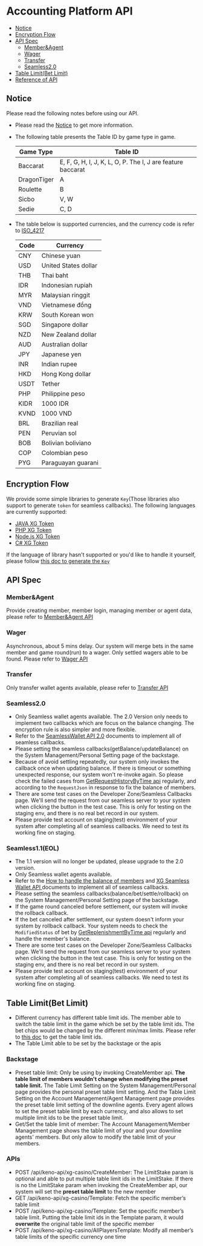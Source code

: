# Accounting Platform API

- [Notice](#Notice)
- [Encryption Flow](#Encryption-Flow)
- [API Spec](#API-Spec) 
    - [Member&Agent](#MemberAgent)
    - [Wager](#Wager)
    - [Transfer](#Transfer)
    - [Seamless2.0](#Seamless20)
- [Table Limit(Bet Limit)](#table-limitbet-limit)
- [Reference of API](../reference-en.md)

## Notice

Please read the following notes before using our API.

- Please read the [Notice](../notice-en.md) to get more information.
- The following table presents the Table ID by game type in game. 

    | Game Type | Table ID  |
    | --- | --- |
    | Baccarat | E, F, G, H, I, J, K, L, O, P. The I, J are feature baccarat |
    | DragonTiger | A |  
    | Roulette | B |  
    | Sicbo | V, W |  
    | Sedie | C, D |

- The table below is supported currencies, and the currency code is refer to [ISO_4217](https://en.wikipedia.org/wiki/ISO_4217)

    | Code | Currency             |
    | ---- |----------------------|
    | CNY  | Chinese yuan         |
    | USD  | United States dollar |
    | THB  | Thai baht            |
    | IDR  | Indonesian rupiah    |
    | MYR  | Malaysian ringgit    |
    | VND  | Vietnamese đồng      |
    | KRW  | South Korean won     |
    | SGD  | Singapore dollar     |
    | NZD  | New Zealand dollar   |
    | AUD  | Australian dollar    |
    | JPY  | Japanese yen         |
    | INR  | Indian rupee         |
    |HKD   | Hong Kong dollar     |
    |USDT | Tether               |
    |PHP| Philippine peso      |
    | KIDR  | 1000 IDR             |
    | KVND  | 1000 VND             | 
    | BRL | Brazilian real       |
    | PEN | Peruvian sol         |
    | BOB | Bolivian boliviano   |
    | COP | Colombian peso       |
    | PYG | Paraguayan guarani   |   

## Encryption Flow

We provide some simple libraries to generate `Key`(Those libraries also support to generate `token` for seamless callbacks). The following languages are currently supported:

- [JAVA XG Token](https://gitlab.com/token-library/java/-/packages/17448487)
- [PHP XG Token](https://gitlab.kaixi.cc/api-libaray/php-xg-token)
- [Node.js XG Token](https://gitlab.kaixi.cc/api-libaray/js-xg-token)
- [C# XG Token](https://gitlab.kaixi.cc/api-libaray/csharp-xg-token)

If the language of library hasn't supported or you'd like to handle it yourself, please follow [this doc to generate the `Key`](../encryption-en.md)

## API Spec

### Member&Agent

Provide creating member, member login, managing member or agent data, please refer to [Member&Agent API](https://staging-agent.jetcafe.life/swagger/public/index.html?lang=en#/Member%2FAgent)

### Wager

Asynchronous, about 5 mins delay. Our system will merge bets in the same member and game round(run) to a wager. Only settled wagers able to be found. Please refer to [Wager API](https://staging-agent.jetcafe.life/swagger/public/index.html?lang=en#/Wager)

### Transfer

Only transfer wallet agents available, please refer to [Transfer API](https://staging-agent.jetcafe.life/swagger/public/index.html?lang=en#/Transfer)

### Seamless2.0

- Only Seamless wallet agents available. The 2.0 Version only needs to implement two callbacks which are focus on the balance changing. The encryption rule is also simpler and more flexible.
- Refer to the [SeamlessWallet API 2.0](../../SeamlessWalletAPI2.0/SeamlessWalletAPI-2.0.md) documents to implement all of seamless callbacks.
- Please setting the seamless callbacks(getBalance/updateBalance) on the System Management/Personal Setting page of the backstage.
- Because of avoid settling repeatedly, our system only invokes the callback once when updating balance. If there is timeout or something unexpected response, our system won't re-invoke again. So please check the failed cases from [GetRequestHistoryByTime api](https://staging-agent.jetcafe.life/swagger/public/index.html?lang=en#/Seamless2.0/post_api_keno_api_xg_casino_GetRequestHistoryByTime) regularly, and according to the `RequestJson` in response to fix the balance of members.  
- There are some test cases on the Developer Zone/Seamless Callbacks page. We'll send the request from our seamless server to your system when clicking the button in the test case. This is only for testing on the staging env, and there is no real bet record in our system.
- Please provide test account on staging(test) environment of your system after completing all of seamless callbacks. We need to test its working fine on staging. 

### Seamless1.1(EOL)

- The 1.1 version will no longer be updated, please upgrade to the 2.0 version.
- Only Seamless wallet agents available.
- Refer to the [How to handle the balance of members](../../SeamlessWalletAPI1.x/handle-balance.md) and [XG Seamless Wallet API ](https://github.com/jacky5823a/docs/blob/master/SeamlessWalletAPI1.x/SeamlessWallet1.1.md) documents to implement all of seamless callbacks.
- Please setting the seamless callbacks(balance/bet/settle/rollback) on the System Management/Personal Setting page of the backstage.
- If the game round canceled before settlement, our system will invoke the rollback callback.
- If the bet canceled after settlement, our system doesn't inform your system by rollback callback. Your system needs to check the `ModifiedStatus` of bet by [GetReplenishmentByTime api](https://staging-agent.jetcafe.life/swagger/public/index.html?lang=en#/Seamless1.x/post_api_keno_api_xg_casino_GetReplenishmentByTime) regularly and handle the member's balance.
- There are some test cases on the Developer Zone/Seamless Callbacks page. We'll send the request from our seamless server to your system when clicking the button in the test case. This is only for testing on the staging env, and there is no real bet record in our system.
- Please provide test account on staging(test) environment of your system after completing all of seamless callbacks. We need to test its working fine on staging.

## Table Limit(Bet Limit)

- Different currency has different table limit ids. The member able to switch the table limit in the game which be set by the table limit ids. The bet chips would be changed by the different min/max limits. Please refer to [this doc](./table-limit.md) to get the table limit ids.
- The Table Limit able to be set by the backstage or the apis

### Backstage
- Preset table limit: Only be using by invoking CreateMember api. **The table limit of members wouldn't change when modifying the preset table limit.** The Table Limit Setting on the System Management/Personal page provides the personal preset table limit setting. And the Table Limit Setting on the Account Management/Agent Management page provides the preset table limit setting of the downline agents. Every agent allows to set the preset table limit by each currency, and also allows to set multiple limit ids to be the preset table limit.    
- Get/Set the table limit of member: The Account Management/Member Management page shows the table limit of your and your downline agents' members. But only allow to modify the table limit of your members.

### APIs
- POST /api/keno-api/xg-casino/CreateMember: The LimitStake param is optional and able to put multiple table limit ids in the LimitStake. If there is no the LimitStake param when invoking the CreateMember api, our system will set the **preset table limit** to the new member
- GET /api/keno-api/xg-casino/Template: Fetch the specific member’s table limit
- POST /api/keno-api/xg-casino/Template: Set the specific member’s table limit. Putting the table limit ids in the Template param, it would **overwrite** the original table limit of the specific member
- POST /api/keno-api/xg-casino/AllPlayersTemplate: Modify all member’s table limits of the specific currency one time


